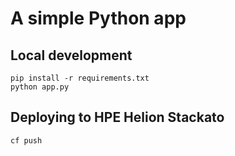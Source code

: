 # A simple Python app

## Local development

    pip install -r requirements.txt
    python app.py

## Deploying to HPE Helion Stackato

    cf push
